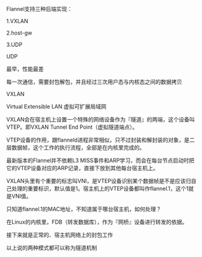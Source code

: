 Flannel支持三种后端实现：

1.VXLAN 

2.host-gw

3.UDP

UDP

最早，性能最差

每一次通信，需要封包解包，并且经过三次用户态与内核态之间的数据拷贝


VXLAN

Virtual Extensible LAN 虚拟可扩展局域网

VXLAN会在宿主机上设置一个特殊的网络设备作为『隧道』的两端，这个设备叫VTEP。即VXLAN Tunnel End Point（虚拟隧道端点）。

VTEP设备的作用，跟flanneld进程非常相似，只不过封装和解封装的对象，是二层数据帧，这个工作的执行流程，全部是在内核里完成的。

最新版本的Flannel并不依赖L3 MISS事件和ARP学习，而会在每台节点启动时把它的VTEP设备对应的ARP记录，直接下放到其他每台宿主机上。

VXLAN头里有个重要的标志叫VNI，是VTEP设备识别某个数据帧是不是应该归自己处理的重要标识，默认值是1。宿主机上的VTEP设备都叫作flannel.1，这个1就是VNI值。

只知道flannel.1的MAC地址，不知道属于哪台宿主机，如何处理？

在Linux的内核里，FDB（转发数据库），作为『网桥』设备进行转发的依据。

接下来就是正常的、宿主机网络上的封包工作

以上说的两种模式都可以称为隧道机制
